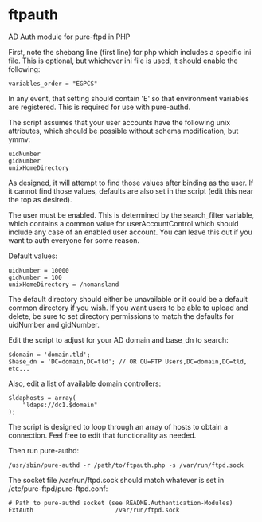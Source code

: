 # ftpauth
AD Auth module for pure-ftpd in PHP

First, note the shebang line (first line) for php which includes a specific ini file.  This is optional, but whichever ini file is used, it should enable the following:

	variables_order = "EGPCS"

In any event, that setting should contain 'E' so that environment variables are registered.  This is required for use with pure-authd.

The script assumes that your user accounts have the following unix attributes, which should be possible without schema modification, but ymmv:

	uidNumber
	gidNumber
	unixHomeDirectory

As designed, it will attempt to find those values after binding as the user.  If it cannot find those values, defaults are also set in the script (edit this near the top as desired).

The user must be enabled.  This is determined by the search_filter variable, which contains a common value for userAccountControl which should include any case of an enabled user account.  You can leave this out if you want to auth everyone for some reason.

Default values:

	uidNumber = 10000
	gidNumber = 100
	unixHomeDirectory = /nomansland

The default directory should either be unavailable or it could be a default common directory if you wish.  If you want users to be able to upload and delete, be sure to set directory permissions to match the defaults for uidNumber and gidNumber.

Edit the script to adjust for your AD domain and base_dn to search:

	$domain = 'domain.tld';
	$base_dn = 'DC=domain,DC=tld'; // OR OU=FTP Users,DC=domain,DC=tld, etc...

Also, edit a list of available domain controllers:

	$ldaphosts = array(
		"ldaps://dc1.$domain"
	);

The script is designed to loop through an array of hosts to obtain a connection.  Feel free to edit that functionality as needed.

Then run pure-authd:

	/usr/sbin/pure-authd -r /path/to/ftpauth.php -s /var/run/ftpd.sock

The socket file /var/run/ftpd.sock should match whatever is set in /etc/pure-ftpd/pure-ftpd.conf:

	# Path to pure-authd socket (see README.Authentication-Modules)
	ExtAuth                       /var/run/ftpd.sock
